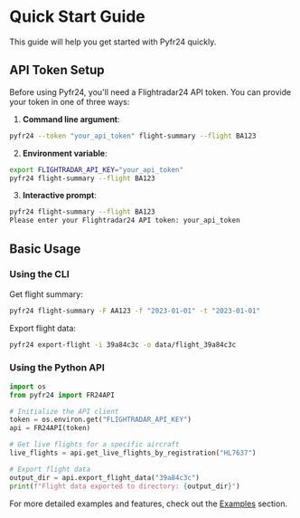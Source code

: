# Quick Start Guide

This guide will help you get started with Pyfr24 quickly.

## API Token Setup

Before using Pyfr24, you'll need a Flightradar24 API token. You can provide your token in one of three ways:

1. **Command line argument**:
```bash
pyfr24 --token "your_api_token" flight-summary --flight BA123
```

2. **Environment variable**:
```bash
export FLIGHTRADAR_API_KEY="your_api_token"
pyfr24 flight-summary --flight BA123
```

3. **Interactive prompt**:
```bash
pyfr24 flight-summary --flight BA123
Please enter your Flightradar24 API token: your_api_token
```

## Basic Usage

### Using the CLI

Get flight summary:
```bash
pyfr24 flight-summary -F AA123 -f "2023-01-01" -t "2023-01-01"
```

Export flight data:
```bash
pyfr24 export-flight -i 39a84c3c -o data/flight_39a84c3c
```

### Using the Python API

```python
import os
from pyfr24 import FR24API

# Initialize the API client
token = os.environ.get("FLIGHTRADAR_API_KEY")
api = FR24API(token)

# Get live flights for a specific aircraft
live_flights = api.get_live_flights_by_registration("HL7637")

# Export flight data
output_dir = api.export_flight_data("39a84c3c")
print(f"Flight data exported to directory: {output_dir}")
```

For more detailed examples and features, check out the [Examples](examples.md) section. 